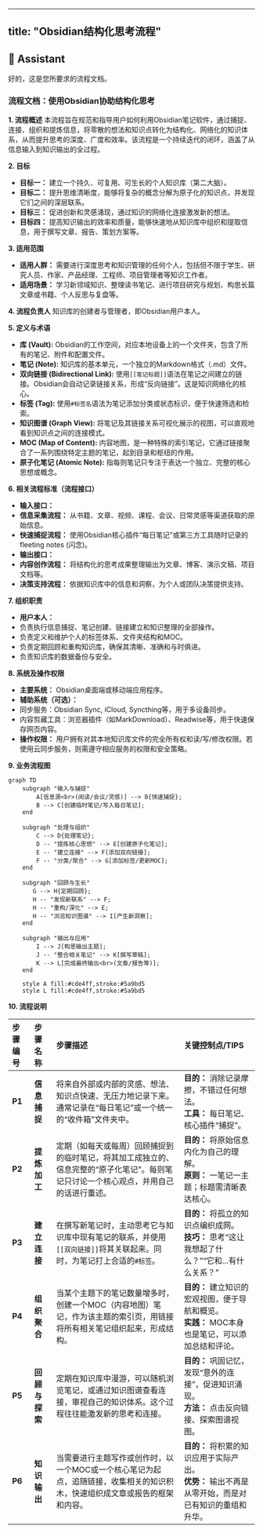 
---
title: "Obsidian结构化思考流程"
---

## 🤖 Assistant

好的，这是您所要求的流程文档。

### **流程文档：使用Obsidian协助结构化思考**

**1. 流程概述**
本流程旨在规范和指导用户如何利用Obsidian笔记软件，通过捕捉、连接、组织和提炼信息，将零散的想法和知识点转化为结构化、网络化的知识体系，从而提升思考的深度、广度和效率。该流程是一个持续迭代的闭环，涵盖了从信息输入到知识输出的全过程。

**2. 目标**
* **目标一：** 建立一个持久、可复用、可生长的个人知识库（第二大脑）。
* **目标二：** 提升思维清晰度，能够将复杂的概念分解为原子化的知识点，并发现它们之间的深层联系。
* **目标三：** 促进创新和灵感涌现，通过知识的网络化连接激发新的想法。
* **目标四：** 提高知识输出的效率和质量，能够快速地从知识库中组织和提取信息，用于撰写文章、报告、策划方案等。

**3. 适用范围**
* **适用人群：** 需要进行深度思考和知识管理的任何个人，包括但不限于学生、研究人员、作家、产品经理、工程师、项目管理者等知识工作者。
* **适用场景：** 学习新领域知识、整理读书笔记、进行项目研究与规划、构思长篇文章或书籍、个人反思与复盘等。

**4. 流程负责人**
知识库的创建者与管理者，即Obsidian用户本人。

**5. 定义与术语**
* **库 (Vault):** Obsidian的工作空间，对应本地设备上的一个文件夹，包含了所有的笔记、附件和配置文件。
* **笔记 (Note):** 知识库的基本单元，一个独立的Markdown格式（.md）文件。
* **双向链接 (Bidirectional Link):** 使用`[[笔记标题]]`语法在笔记之间建立的链接。Obsidian会自动记录链接关系，形成“反向链接”。这是知识网络化的核心。
* **标签 (Tag):** 使用`#标签名`语法为笔记添加分类或状态标识，便于快速筛选和检索。
* **知识图谱 (Graph View):** 将笔记及其链接关系可视化展示的视图，可以直观地看到知识点之间的连接模式。
* **MOC (Map of Content):** 内容地图，是一种特殊的索引笔记，它通过链接聚合了一系列围绕特定主题的笔记，起到目录和枢纽的作用。
* **原子化笔记 (Atomic Note):** 指每则笔记只专注于表达一个独立、完整的核心思想或概念。

**6. 相关流程标准（流程接口）**
* **输入接口：**
 * **信息采集流程：** 从书籍、文章、视频、课程、会议、日常灵感等渠道获取的原始信息。
 * **快速捕捉流程：** 使用Obsidian核心插件“每日笔记”或第三方工具随时记录的 fleeting notes (闪念)。
* **输出接口：**
 * **内容创作流程：** 将结构化的思考成果整理输出为文章、博客、演示文稿、项目文档等。
 * **决策支持流程：** 依据知识库中的信息和洞察，为个人或团队决策提供支持。

**7. 组织职责**
* **用户本人：**
 * 负责执行信息捕捉、笔记创建、链接建立和知识整理的全部操作。
 * 负责定义和维护个人的标签体系、文件夹结构和MOC。
 * 负责定期回顾和重构知识库，确保其清晰、准确和与时俱进。
 * 负责知识库的数据备份与安全。

**8. 系统及操作权限**
* **主要系统：** Obsidian桌面端或移动端应用程序。
* **辅助系统（可选）：**
 * 同步服务：Obsidian Sync, iCloud, Syncthing等，用于多设备同步。
 * 内容剪藏工具：浏览器插件（如MarkDownload）、Readwise等，用于快速保存网页内容。
* **操作权限：** 用户拥有对其本地知识库文件的完全所有权和读/写/修改权限。若使用云同步服务，则需遵守相应服务的权限和安全策略。

**9. 业务流程图**
```mermaid
graph TD
    subgraph "输入与捕捉"
        A[信息源<br>(阅读/会议/灵感)] --> B{快速捕捉};
        B --> C[创建临时笔记/写入每日笔记];
    end

    subgraph "处理与组织"
        C --> D{处理笔记};
        D -- "提炼核心思想" --> E[创建原子化笔记];
        E -- "建立连接" --> F[添加双向链接];
        F -- "分类/聚合" --> G[添加标签/更新MOC];
    end

    subgraph "回顾与生长"
       G --> H{定期回顾};
       H -- "发现新联系" --> F;
       H -- "重构/深化" --> E;
       H -- "浏览知识图谱" --> I[产生新洞察];
    end

    subgraph "输出与应用"
        I --> J[构思输出主题];
        J -- "整合相关笔记" --> K[撰写草稿];
        K --> L[完成最终输出<br>(文章/报告等)];
    end

    style A fill:#cde4ff,stroke:#5a9bd5
    style L fill:#cde4ff,stroke:#5a9bd5
```

**10. 流程说明**

| 步骤编号 | 步骤名称 | 步骤描述 | 关键控制点/TIPS |
| :--- | :--- | :--- | :--- |
| **P1** | **信息捕捉** | 将来自外部或内部的灵感、想法、知识点快速、无压力地记录下来。通常记录在“每日笔记”或一个统一的“收件箱”文件夹中。 | **目的：** 消除记录摩擦，不错过任何想法。<br>**工具：** 每日笔记、核心插件“捕捉”。 |
| **P2** | **提炼加工** | 定期（如每天或每周）回顾捕捉到的临时笔记，将其加工成独立的、信息完整的“原子化笔记”。每则笔记只讨论一个核心观点，并用自己的话进行重述。 | **目的：** 将原始信息内化为自己的理解。<br>**原则：** 一笔记一主题；标题需清晰表达核心。 |
| **P3** | **建立连接** | 在撰写新笔记时，主动思考它与知识库中现有笔记的联系，并使用`[[双向链接]]`将其关联起来。同时，为笔记打上合适的`#标签`。 | **目的：** 将孤立的知识点编织成网。<br>**技巧：** 思考“这让我想起了什么？”“它和...有什么关系？” |
| **P4** | **组织聚合** | 当某个主题下的笔记数量增多时，创建一个MOC（内容地图）笔记，作为该主题的索引页，用链接将所有相关笔记组织起来，形成结构。 | **目的：** 建立知识的宏观视图，便于导航和概览。<br>**实践：** MOC本身也是笔记，可以添加总结和评论。 |
| **P5** | **回顾与探索** | 定期在知识库中漫游，可以随机浏览笔记，或通过知识图谱查看连接，审视自己的知识体系。这个过程往往能激发新的思考和连接。 | **目的：** 巩固记忆，发现“意外的连接”，促进知识涌现。<br>**方法：** 点击反向链接、探索图谱视图。 |
| **P6** | **知识输出** | 当需要进行主题写作或创作时，以一个MOC或一个核心笔记为起点，追随链接，收集相关的知识积木，快速组织成文章或报告的框架和内容。 | **目的：** 将积累的知识应用于实际产出。<br>**优势：** 输出不再是从零开始，而是对已有知识的重组和升华。 |
